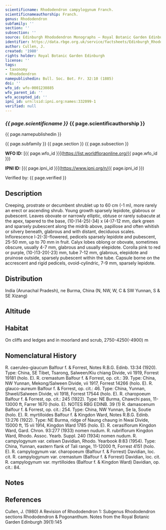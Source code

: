 ```yaml
---
scientificname: Rhododendron campylogynum Franch.
scientificnameauthorship: Franch.
genus: Rhododendron
subfamily: ''
section: ''
subsection: ''
source: Edinburgh Rhododendron Monographs – Royal Botanic Garden Edinburgh
identifier: https://data.rbge.org.uk/service/factsheets/Edinburgh_Rhododendron_Monographs.xhtml
author: Cullen, J.
created: '1980'
rights holder: Royal Botanic Garden Edinburgh
license: ''
tags:
- taxonomy
- Rhododendron
namepublishedin: Bull. Soc. Bot. Fr. 32:10 (1885)
doi: ''
wfo_id: wfo-0001230885
wfo_parent_id: ''
wfo_accepted_id: ''
ipni_id: urn:lsid:ipni.org:names:332099-1
verified: null
---
```

### _{{ page.scientificname }}_ {{ page.scientificauthorship }}
 {{ page.namepublishedin }}

{{ page.subfamily }} {{ page.section }} {{ page.subsection }}

**WFO ID:** [{{ page.wfo_id }}](https://list.worldfloraonline.org/{{ page.wfo_id }})

**IPNI ID:** [{{ page.ipni_id }}](https://www.ipni.org/n/{{ page.ipni_id }})

Verified by: {{ page.verified }}



## Description
Creeping, prostrate or decumbent shrublet up to 60 cm (-1 m), more rarely an erect or ascending shrub. Young growth sparsely lepidote, glabrous or pubescent. Leaves obovate or narrowly elliptic, obtuse or rarely subacute at the apex, tapered to the base, (10-)14-25(-34) x (4-)7-12 mm, dark green and sparsely pubescent along the midrib above, papillose and often whitish or silvery beneath, glabrous and with distant, deciduous scales. Inflorescence l-2(-3)-flowered, pedicels sparsely lepidote and pubescent, 25-50 mm, up to 70 mm in fruit. Calyx lobes oblong or obovate, sometimes obscure, usually 4-7 mm, glabrous and usually elepidote. Corolla pink to red or purple, (10-)13-20(-23) mm, tube 7-12 mm, glabrous, elepidote and pruinose outside, sparsely pubescent within the tube. Capsule borne on the accrescent and rigid pedicels, ovoid-cylindric, 7-9 mm, sparsely lepidote.

## Distribution
India (Arunachal Pradesh), ne Burma, China (N, NW, W, C & SW Yunnan, S & SE Xizang)

## Altitude


## Habitat
On cliffs and ledges and in moorland and scrub, 2750-4250(-4900) m

## Nomenclatural History
R. caeruleo-giaucum Balfour f. & Forrest, Notes R.B.G. Edinb. 13:34 (1920). Type: China, SE Tibet, Tsarong, Salween/Kiu chiang Divide, vii 1919, Forrest 19181 (holo. E). R. cremastum Balfour f. & Forrest, op. cit.: 39. Type: China, NW Yunnan, Mekong/Salween Divide, vii 1917, Forrest 14266 (holo. E). R. glauco-aureum Balfour f. & Forrest, op. cit.: 46. Type: China, Yunnan, Shweli/Salween Divide, vii 1918, Forrest 17544 (holo. E). R. charopoeum Balfour f. & Forrest, op. cit.: 245 (1922). Type: NE Burma, Chawchi pass, 11-13000 ft, Farrer 1670 (holo. E). NOTES RBG EDINB. 39 (1) R. damascenum Balfour f. & Forrest, op. cit.: 254. Type: China, NW Yunnan, Se la, Soutie (holo. E). R. myrtilloides Balfour f. & Kingdon Ward, Notes R.B.G. Edinb. 13:276 (1922). Type: NE Burma, ridge of Naung chaung in Nwai Divide, 15000 ft, 15 vii 1914, Kingdon Ward 1785 (holo. E). R. cerasiflorum Kingdon Ward, Gard. Chron. 93:277 (1933) nomen nudum. R. rubriflorum Kingdon Ward, Rhodo. Assoc. Yearb. Suppl. 240 (1934) nomen nudum. R. campylogynum var. celswn Davidian, Rhodo. Yearbook 8:83 (1954). Type: China, Yunnan, eastern flank of Tali range, 11-12000 ft, Forrest 4151 (holo. E). R. campylogynum var. charopoeum (Balfour f. & Forrest) Davidian, loc. cit. R. campylogynum var. cremastum (Balfour f. & Forrest) Davidian, loc. cit. R. campylogynum var. myrtilloides (Balfour f. & Kingdon Ward) Davidian, op. cit.: 84.
                       
## Notes


## References

Cullen, J. (1980) A Revision of Rhododendron 1: Subgenus Rhododendron sections Rhododendron & Pogonanthum. Notes from the Royal Botanic Garden Edinburgh 39(1):145
